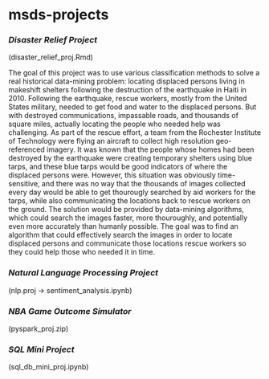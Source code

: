 # msds-projects

### *Disaster Relief Project*
(disaster_relief_proj.Rmd)<p>
 
 The goal of this project was to use various classification methods to solve a real historical data-mining problem: locating displaced persons living in makeshift shelters following the destruction of the earthquake in Haiti in 2010. Following the earthquake, rescue workers, mostly from the United States military, needed to get food and water to the displaced persons. But with destroyed communications, impassable roads, and thousands of square miles, actually locating the people who needed help was challenging. As part of the rescue effort, a team from the Rochester Institute of Technology were flying an aircraft to collect high resolution geo-referenced imagery. It was known that the people whose homes had been destroyed by the earthquake were creating temporary shelters using blue tarps, and these blue tarps would be good indicators of where the displaced persons were. However, this situation was obviously time-sensitive, and there was no way that the thousands of images collected every day would be able to get thourougly searched by aid workers for the tarps, while also communicating the locations back to rescue workers on the ground. The solution would be provided by data-mining algorithms, which could search the images faster, more thouroughly, and potentially even more accurately than humanly possible. The goal was to find an algorithm that could effectively search the images in order to locate displaced persons and communicate those locations rescue workers so they could help those who needed it in time.

 
### *Natural Language Processing Project*
(nlp.proj -> sentiment_analysis.ipynb) <p>

### *NBA Game Outcome Simulator*
(pyspark_proj.zip)<p>

### *SQL Mini Project*
(sql_db_mini_proj.ipynb)<p>
 
